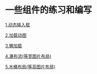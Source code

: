 # 一些组件的练习和编写
[1.动态输入框](https://tcitds1.github.io/blog/html5&css3/input.html)

[2.加载动图](https://tcitds1.github.io/blog/html5&css3/loading1.html)

[3.懒加载]()

[4.瀑布流(等宽图片布局)](https://tcitds1.github.io/blog/pubuliu/index.html)

[5.木桶布局(等高图片布局)]()